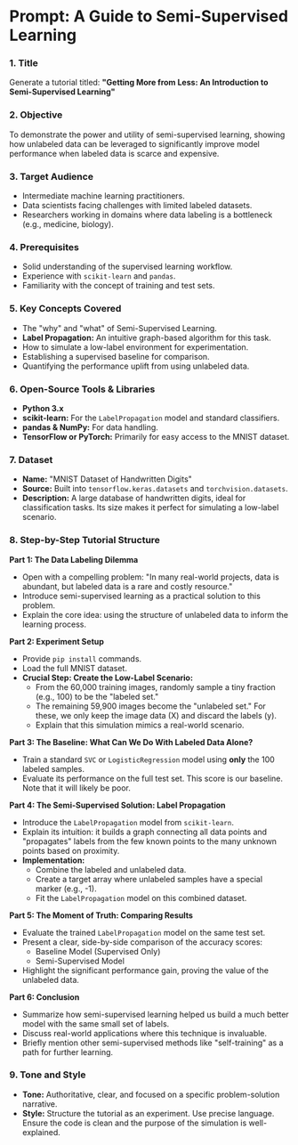 # Prompt: A Guide to Semi-Supervised Learning

### 1. Title
Generate a tutorial titled: **"Getting More from Less: An Introduction to Semi-Supervised Learning"**

### 2. Objective
To demonstrate the power and utility of semi-supervised learning, showing how unlabeled data can be leveraged to significantly improve model performance when labeled data is scarce and expensive.

### 3. Target Audience
*   Intermediate machine learning practitioners.
*   Data scientists facing challenges with limited labeled datasets.
*   Researchers working in domains where data labeling is a bottleneck (e.g., medicine, biology).

### 4. Prerequisites
*   Solid understanding of the supervised learning workflow.
*   Experience with `scikit-learn` and `pandas`.
*   Familiarity with the concept of training and test sets.

### 5. Key Concepts Covered
*   The "why" and "what" of Semi-Supervised Learning.
*   **Label Propagation:** An intuitive graph-based algorithm for this task.
*   How to simulate a low-label environment for experimentation.
*   Establishing a supervised baseline for comparison.
*   Quantifying the performance uplift from using unlabeled data.

### 6. Open-Source Tools & Libraries
*   **Python 3.x**
*   **scikit-learn:** For the `LabelPropagation` model and standard classifiers.
*   **pandas & NumPy:** For data handling.
*   **TensorFlow or PyTorch:** Primarily for easy access to the MNIST dataset.

### 7. Dataset
*   **Name:** "MNIST Dataset of Handwritten Digits"
*   **Source:** Built into `tensorflow.keras.datasets` and `torchvision.datasets`.
*   **Description:** A large database of handwritten digits, ideal for classification tasks. Its size makes it perfect for simulating a low-label scenario.

### 8. Step-by-Step Tutorial Structure

**Part 1: The Data Labeling Dilemma**
*   Open with a compelling problem: "In many real-world projects, data is abundant, but labeled data is a rare and costly resource."
*   Introduce semi-supervised learning as a practical solution to this problem.
*   Explain the core idea: using the structure of unlabeled data to inform the learning process.

**Part 2: Experiment Setup**
*   Provide `pip install` commands.
*   Load the full MNIST dataset.
*   **Crucial Step: Create the Low-Label Scenario:**
    *   From the 60,000 training images, randomly sample a tiny fraction (e.g., 100) to be the "labeled set."
    *   The remaining 59,900 images become the "unlabeled set." For these, we only keep the image data (X) and discard the labels (y).
    *   Explain that this simulation mimics a real-world scenario.

**Part 3: The Baseline: What Can We Do With Labeled Data Alone?**
*   Train a standard `SVC` or `LogisticRegression` model using **only** the 100 labeled samples.
*   Evaluate its performance on the full test set. This score is our baseline. Note that it will likely be poor.

**Part 4: The Semi-Supervised Solution: Label Propagation**
*   Introduce the `LabelPropagation` model from `scikit-learn`.
*   Explain its intuition: it builds a graph connecting all data points and "propagates" labels from the few known points to the many unknown points based on proximity.
*   **Implementation:**
    *   Combine the labeled and unlabeled data.
    *   Create a target array where unlabeled samples have a special marker (e.g., -1).
    *   Fit the `LabelPropagation` model on this combined dataset.

**Part 5: The Moment of Truth: Comparing Results**
*   Evaluate the trained `LabelPropagation` model on the same test set.
*   Present a clear, side-by-side comparison of the accuracy scores:
    *   Baseline Model (Supervised Only)
    *   Semi-Supervised Model
*   Highlight the significant performance gain, proving the value of the unlabeled data.

**Part 6: Conclusion**
*   Summarize how semi-supervised learning helped us build a much better model with the same small set of labels.
*   Discuss real-world applications where this technique is invaluable.
*   Briefly mention other semi-supervised methods like "self-training" as a path for further learning.

### 9. Tone and Style
*   **Tone:** Authoritative, clear, and focused on a specific problem-solution narrative.
*   **Style:** Structure the tutorial as an experiment. Use precise language. Ensure the code is clean and the purpose of the simulation is well-explained.
